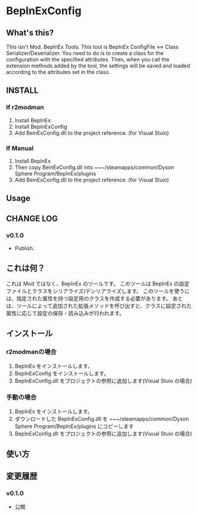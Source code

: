 # BepInExConfig

## What's this?

This isn't Mod. BepInEx Tools.
This tool is BepInEx ConfigFile <-> Class Serializer/Deserializer.
You need to do is to create a class for the configuration with the specified attributes.
Then, when you call the extension methods added by the tool, the settings will be saved and loaded according to the attributes set in the class.

## INSTALL

### If r2modman
1. Install BepInEx
2. Install BepInExConfig
3. Add BeinExConfig.dll to the project reference. (for Visual Stuio)

### If Manual
1. Install BepInEx
2. Then copy BeinExConfig.dll into ~~~/steamapps/common/Dyson Sphere Program/BepInEx/plugins
3. Add BeinExConfig.dll to the project reference. (for Visual Stuio)

## Usage


## CHANGE LOG

### v0.1.0

 - Publish.

## これは何？

これは Mod ではなく、BepInEx のツールです。
このツールは BepInEx の設定ファイルとクラスをシリアライズ/デシリアライズします。
このツールを使うには、指定された属性を持つ設定用のクラスを作成する必要があります。
あとは、ツールによって追加された拡張メソッドを呼び出すと、クラスに設定された属性に応じて設定の保存・読み込みが行われます。

## インストール

### r2modmanの場合
1. BepInEx をインストールします。
2. BepInExConfig をインストールします。
3. BepInExConfig.dll をプロジェクトの参照に追加します(Visual Stuio の場合)

### 手動の場合
1. BepInEx をインストールします。
2. ダウンロードした BepInExConfig.dll を ~~~/steamapps/common/Dyson Sphere Program/BepInEx/plugins にコピーします
3. BepInExConfig.dll をプロジェクトの参照に追加します(Visual Stuio の場合)

## 使い方


## 変更履歴

### v0.1.0

 - 公開
